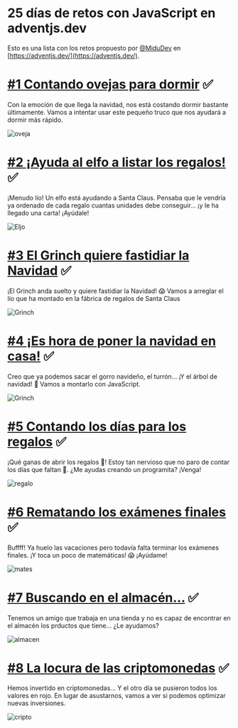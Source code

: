 # 25 días de retos con JavaScript en adventjs.dev

Esto es una lista con los retos propuesto por [@MiduDev](https://github.com/midudev "@MiduDev") en [https://adventjs.dev/](https://adventjs.dev/).

# [#1 Contando ovejas para dormir](01-ovejas/01-Ovejas.md) ✅

Con la emoción de que llega la navidad, nos está costando dormir bastante últimamente. Vamos a intentar usar este pequeño truco que nos ayudará a dormir más rápido.

![ oveja](https://imgur.com/ttDgd0rs.png)

# [#2 ¡Ayuda al elfo a listar los regalos!](02-elfo/02-elfo.md) ✅

¡Menudo lío! Un elfo está ayudando a Santa Claus. Pensaba que le vendría ya ordenado de cada regalo cuantas unidades debe conseguir... ¡y le ha llegado una carta! ¡Ayúdale!

![ Eljo](https://imgur.com/3X7GT7hs.png)

# [#3 El Grinch quiere fastidiar la Navidad](03-grinch/03-grinch.md) ✅

¡El Grinch anda suelto y quiere fastidiar la Navidad! 😱 Vamos a arreglar el lío que ha montado en la fábrica de regalos de Santa Claus

![ Grinch](https://i.imgur.com/tPD2Kvq.png)
# [#4 ¡Es hora de poner la navidad en casa!](04-arbol/04-arbol.md) ✅

Creo que ya podemos sacar el gorro navideño, el turrón... ¡Y el árbol de navidad! 🎄 Vamos a montarlo con JavaScript.

![ Grinch](https://i.imgur.com/77QADdo.png)

# [#5 Contando los días para los regalos](05-regalos/05-regalos.md) ✅

¡Qué ganas de abrir los regalos 🎁! Estoy tan nervioso que no paro de contar los días que faltan 🤣. ¿Me ayudas creando un programita? ¡Venga!

![ regalo](https://i.imgur.com/P9REe8t.png)

# [#6 Rematando los exámenes finales](06-mates/06-mates.md) ✅

Buffff! Ya huelo las vacaciones pero todavía falta terminar los exámenes finales. ¡Y toca un poco de matemáticas! 😱 ¡Ayúdame!

![ mates](https://i.imgur.com/ShiLmtD.png)

# [#7 Buscando en el almacén...](07-almacen/07-almacen.md) ✅

Tenemos un amigo que trabaja en una tienda y no es capaz de encontrar en el almacén los prductos que tiene... ¿Le ayudamos?

![ almacen](https://i.imgur.com/l3FzQT6.png)
# [#8 La locura de las criptomonedas](08-cripto/08-cripto.md) ✅

Hemos invertido en criptomonedas... Y el otro día se pusieron todos los valores en rojo. En lugar de asustarnos, vamos a ver si podemos optimizar nuevas inversiones.

![ cripto](https://i.imgur.com/MLeKlgf.png)